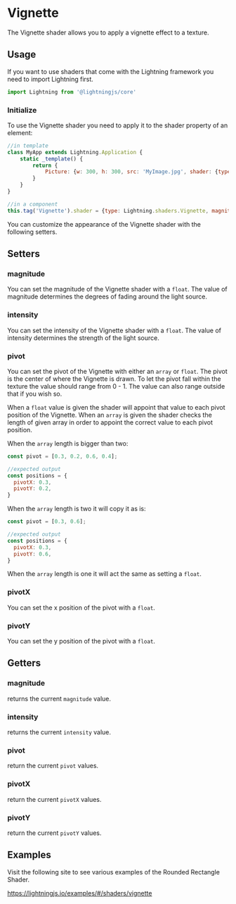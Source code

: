 # Vignette

The Vignette shader allows you to apply a vignette effect to a texture.

## Usage

If you want to use shaders that come with the Lightning framework you need to import Lightning first.

```js
import Lightning from '@lightningjs/core'
```

### Initialize

To use the Vignette shader you need to apply it to the shader property of an element:

```js
//in template
class MyApp extends Lightning.Application {
    static _template() {
        return {
            Picture: {w: 300, h: 300, src: 'MyImage.jpg', shader: {type: Lightning.shaders.Vignette, magnitude: 3, intensity: 0.3}}
        }
    }
}

//in a component
this.tag('Vignette').shader = {type: Lightning.shaders.Vignette, magnitude: 3, intensity: 0.3}
```

You can customize the appearance of the Vignette shader with the following setters.


## Setters

### magnitude
You can set the magnitude of the Vignette shader with a `float`. The value of magnitude determines the degrees of fading around the light source.

### intensity
You can set the intensity of the Vignette shader with a `float`. The value of intensity determines the strength of the light source.

### pivot
You can set the pivot of the Vignette with either an `array` or `float`. The pivot is the center of where the Vignette is drawn. To let the pivot fall within the texture the value should range from 0 - 1. The value can also range outside that if you wish so.

When a `float` value is given the shader will appoint that value to each pivot position of the Vignette. When an `array` is given the shader checks the length of given array in order to appoint the correct value to each pivot position.

When the `array` length is bigger than two:

```js
const pivot = [0.3, 0.2, 0.6, 0.4];

//expected output
const positions = {
  pivotX: 0.3,
  pivotY: 0.2,
}
```

When the `array` length is two it will copy it as is:

```js
const pivot = [0.3, 0.6];

//expected output
const positions = {
  pivotX: 0.3,
  pivotY: 0.6,
}
```

When the `array` length is one it will act the same as setting a `float`.

### pivotX
You can set the x position of the pivot with a `float`.

### pivotY
You can set the y position of the pivot with a `float`.

## Getters

### magnitude
returns the current `magnitude` value.

### intensity
returns the current `intensity` value.

### pivot
return the current `pivot` values.

### pivotX
return the current `pivotX` values.

### pivotY
return the current `pivotY` values.

## Examples

Visit the following site to see various examples of the Rounded Rectangle Shader.

<https://lightningjs.io/examples/#/shaders/vignette>
